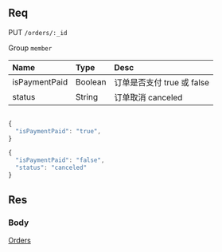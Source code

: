 ## Req

PUT `/orders/:_id`

Group `member`


| Name             | Type     | Desc                              |
|:-----------------|:---------|:----------------------------------|
| isPaymentPaid    | Boolean  | 订单是否支付  true 或 false          |
| status           | String   | 订单取消 canceled         |




```js

{
  "isPaymentPaid": "true",
}

{
  "isPaymentPaid": "false",
  "status": "canceled"
}
```


## Res
### Body




[Orders](../Order)